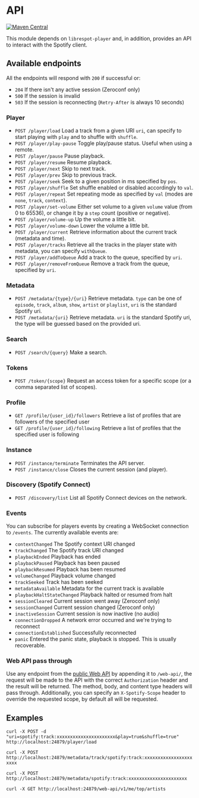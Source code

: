 # API
[![Maven Central](https://maven-badges.herokuapp.com/maven-central/xyz.gianlu.librespot/librespot-api/badge.svg)](https://maven-badges.herokuapp.com/maven-central/xyz.gianlu.librespot/librespot-api)

This module depends on `librespot-player` and, in addition, provides an API to interact with the Spotify client.

## Available endpoints
All the endpoints will respond with `200` if successful or:
- `204` If there isn't any active session (Zeroconf only)
- `500` If the session is invalid
- `503` If the session is reconnecting (`Retry-After` is always 10 seconds)

### Player
- `POST /player/load` Load a track from a given URI `uri`, can specify to start playing with `play` and to shuffle with `shuffle`.
- `POST /player/play-pause` Toggle play/pause status. Useful when using a remote.
- `POST /player/pause` Pause playback.
- `POST /player/resume` Resume playback.
- `POST /player/next` Skip to next track.
- `POST /player/prev` Skip to previous track.
- `POST /player/seek` Seek to a given position in ms specified by `pos`.
- `POST /player/shuffle` Set shuffle enabled or disabled accordingly to `val`.
- `POST /player/repeat` Set repeating mode as specified by `val` (modes are `none`, `track`, `context`).
- `POST /player/set-volume` Either set volume to a given `volume` value (from 0 to 65536), or change it by a `step` count (positive or negative).
- `POST /player/volume-up` Up the volume a little bit.
- `POST /player/volume-down` Lower the volume a little bit.
- `POST /player/current` Retrieve information about the current track (metadata and time).
- `POST /player/tracks` Retrieve all the tracks in the player state with metadata, you can specify `withQueue`.
- `POST /player/addToQueue` Add a track to the queue, specified by `uri`.
- `POST /player/removeFromQueue` Remove a track from the queue, specified by `uri`.

### Metadata
- `POST /metadata/{type}/{uri}` Retrieve metadata. `type` can be one of `episode`, `track`, `album`, `show`, `artist` or `playlist`, `uri` is the standard Spotify uri.
- `POST /metadata/{uri}` Retrieve metadata. `uri` is the standard Spotify uri, the type will be guessed based on the provided uri.

### Search
- `POST /search/{query}` Make a search.

### Tokens
- `POST /token/{scope}` Request an access token for a specific scope (or a comma separated list of scopes).

### Profile
- `GET /profile/{user_id}/followers` Retrieve a list of profiles that are followers of the specified user
- `GET /profile/{user_id}/following` Retrieve a list of profiles that the specified user is following

### Instance
- `POST /instance/terminate` Terminates the API server.
- `POST /instance/close` Closes the current session (and player).

### Discovery (Spotify Connect)
- `POST /discovery/list` List all Spotify Connect devices on the network.


### Events
You can subscribe for players events by creating a WebSocket connection to `/events`.
The currently available events are:
- `contextChanged` The Spotify context URI changed
- `trackChanged` The Spotify track URI changed
- `playbackEnded` Playback has ended
- `playbackPaused` Playback has been paused
- `playbackResumed` Playback has been resumed
- `volumeChanged` Playback volume changed
- `trackSeeked` Track has been seeked
- `metadataAvailable` Metadata for the current track is available
- `playbackHaltStateChanged` Playback halted or resumed from halt
- `sessionCleared` Current session went away (Zeroconf only)
- `sessionChanged` Current session changed (Zeroconf only)
- `inactiveSession` Current session is now inactive (no audio)
- `connectionDropped` A network error occurred and we're trying to reconnect
- `connectionEstablished` Successfully reconnected
- `panic` Entered the panic state, playback is stopped. This is usually recoverable.

### Web API pass through
Use any endpoint from the [public Web API](https://developer.spotify.com/documentation/web-api/reference/) by appending it to `/web-api/`, the request will be made to the API with the correct `Authorization` header and the result will be returned.
The method, body, and content type headers will pass through. Additionally, you can specify an `X-Spotify-Scope` header to override the requested scope, by default all will be requested.

## Examples
`curl -X POST -d "uri=spotify:track:xxxxxxxxxxxxxxxxxxxxxx&play=true&shuffle=true" http://localhost:24879/player/load`

`curl -X POST http://localhost:24879/metadata/track/spotify:track:xxxxxxxxxxxxxxxxxxxxxx`

`curl -X POST http://localhost:24879/metadata/spotify:track:xxxxxxxxxxxxxxxxxxxxxx`

`curl -X GET http://localhost:24879/web-api/v1/me/top/artists`
